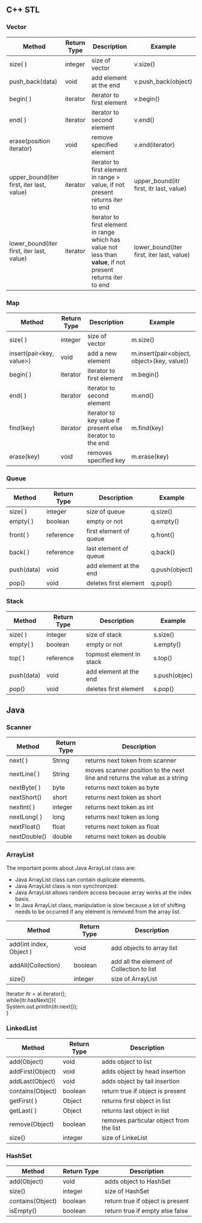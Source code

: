 ## C++ STL

### Vector

|Method		                                |Return Type                  |Description               |Example |
|-----------------------------------------|-----------------------------|--------------------------|--------|
|size( )                                  |integer                      |size of vector            |v.size()|
|push_back(data)                          |void                         |add element at the end    |v.push_back(object)|
|begin( )                                 |iterator                     |iterator to first element |v.begin()|
|end( )                                   |iterator                     |iterator to second element|v.end()|
|erase(position iterator)                 |void                         |remove specified element  |v.end(iterator)|
|upper_bound(iter first, iter last, value)|iterator                     |iterator to first element in range > value, if not present returns iter to end|upper_bound(itr first, itr last, value)|
|lower_bound(iter first, iter last, value)|iterator                     |iterator to first element in range which has value not less than **value**, if not present returns iter to end|lower_bound(iter first, iter last, value)|

### Map

|Method                  |Return Type|Description                                              |Example                                   |
|------------------------|-----------|---------------------------------------------------------|------------------------------------------|
|size( )                 |integer    |size of vector                                           |m.size()                                  |
|insert(pair<key, value>)|void       |add a new element                                        |m.insert(pair<object, object>(key, value))|
|begin( )                |iterator   |iterator to first element                                |m.begin()                                 |
|end( )                  |iterator   |iterator to second element                               |m.end()                                   |
|find(key)               |iterator   |iterator to key value if present else iterator to the end|m.find(key)                               |
|erase(key)              |void       |removes specified key                                    |m.erase(key)                              |

### Queue

|Method    |Return Type |Description           |Example      |
|----------|------------|----------------------|-------------|
|size( )   |integer     |size of queue         |q.size()     |
|empty( )  |boolean     |empty or not          |q.empty()    |
|front( )  |reference   |first element of queue|q.front()    |
|back( )   |reference   |last element of queue |q.back()     |
|push(data)|void        |add element at the end|q.push(object)|
|pop()     |void        |deletes first element |q.pop()      |

### Stack

|Method    |Return Type |Description              |Example      |
|----------|------------|-------------------------|-------------|
|size( )   |integer     |size of stack            |s.size()     |
|empty( )  |boolean     |empty or not             |s.empty()    |
|top( )    |reference   |topmost element in stack |s.top()      |
|push(data)|void        |add element at the end   |s.push(objec)|
|pop()     |void        |deletes first element    |s.pop()      |


## Java

### Scanner

|Method      |Return Type| Description                   |
|----------- |-----------|-------------------------------|
|next( )     | String    |returns next token from scanner|
|nextLine( ) | String    |moves scanner position to the next line and returns the value as a string|
|nextByte( ) | byte      |returns next token as byte  |
|nextShort() | short     |returns next token as short |
|nextInt( )  | integer	 |returns next token as int   |
|nextLong( ) | long      |returns next token as long  |
|nextFloat() | float     |returns next token as float |
|nextDouble()| double    |returns next token as double|

### ArrayList

The important points about Java ArrayList class are:

* Java ArrayList class can contain duplicate elements.
* Java ArrayList class is non synchronized.
* Java ArrayList allows random access because array works at the index basis.
* In Java ArrayList class, manipulation is slow because a lot of shifting needs to be occurred if any element is removed from the array list.


|Method      |Return Type| Description                   |
|----------- |-----------|-------------------------------|
|add(int index, Object )     | void    |add objects to array list|
|addAll(Collection) | boolean    |add all the element of Collection to list|
|size()|integer|size of ArrayList|

Iterator itr = al.iterator();  
  while(itr.hasNext()){  
   System.out.println(itr.next());  
  }  

### LinkedList

|Method      |Return Type| Description                   |
|----------- |-----------|-------------------------------|
|add(Object)    | void    |adds object to list|
|addFirst(Object) | void    |adds object by head insertion|
|addLast(Object) | void      |adds object by tail insertion  |
|contains(Object) | boolean     |return true if object is present |
|getFirst( )  | Object	 |returns first object in list  |
|getLast( ) | Object      |returns last object in list |
|remove(Object) | boolean     |removes particular object from the list |
|size()|integer|size of LinkeList|

### HashSet

|Method      |Return Type| Description                   |
|----------- |-----------|-------------------------------|
|add(Object)    | void    |adds object to HashSet|
|size() | integer    |size of HashSet|
|contains(Object) | boolean     |return true if object is present |
|isEmpty()| boolean| return true if empty else false|
